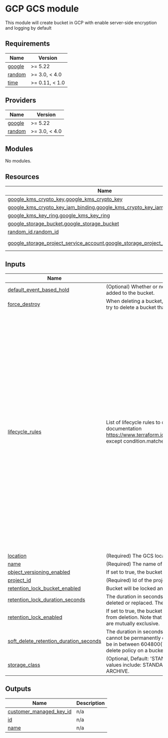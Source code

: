 # GCP GCS module

This module will create bucket in GCP with enable server-side encryption and logging by default

<!-- BEGIN_TF_DOCS -->
## Requirements

| Name | Version |
|------|---------|
| <a name="requirement_google"></a> [google](#requirement\_google) | >= 5.22 |
| <a name="requirement_random"></a> [random](#requirement\_random) | >= 3.0, < 4.0 |
| <a name="requirement_time"></a> [time](#requirement\_time) | >= 0.11, < 1.0 |

## Providers

| Name | Version |
|------|---------|
| <a name="provider_google"></a> [google](#provider\_google) | >= 5.22 |
| <a name="provider_random"></a> [random](#provider\_random) | >= 3.0, < 4.0 |

## Modules

No modules.

## Resources

| Name | Type |
|------|------|
| [google_kms_crypto_key.google_kms_crypto_key](https://registry.terraform.io/providers/hashicorp/google/latest/docs/resources/kms_crypto_key) | resource |
| [google_kms_crypto_key_iam_binding.google_kms_crypto_key_iam_binding](https://registry.terraform.io/providers/hashicorp/google/latest/docs/resources/kms_crypto_key_iam_binding) | resource |
| [google_kms_key_ring.google_kms_key_ring](https://registry.terraform.io/providers/hashicorp/google/latest/docs/resources/kms_key_ring) | resource |
| [google_storage_bucket.google_storage_bucket](https://registry.terraform.io/providers/hashicorp/google/latest/docs/resources/storage_bucket) | resource |
| [random_id.random_id](https://registry.terraform.io/providers/hashicorp/random/latest/docs/resources/id) | resource |
| [google_storage_project_service_account.google_storage_project_service_account](https://registry.terraform.io/providers/hashicorp/google/latest/docs/data-sources/storage_project_service_account) | data source |

## Inputs

| Name | Description | Type | Default | Required |
|------|-------------|------|---------|:--------:|
| <a name="input_default_event_based_hold"></a> [default\_event\_based\_hold](#input\_default\_event\_based\_hold) | (Optional) Whether or not to automatically apply an eventBasedHold to new objects added to the bucket. | `bool` | `false` | no |
| <a name="input_force_destroy"></a> [force\_destroy](#input\_force\_destroy) | When deleting a bucket, this boolean option will delete all contained objects. If you try to delete a bucket that contains objects, Terraform will fail that run. | `bool` | `false` | no |
| <a name="input_lifecycle_rules"></a> [lifecycle\_rules](#input\_lifecycle\_rules) | List of lifecycle rules to configure. Format is the same as described in provider documentation https://www.terraform.io/docs/providers/google/r/storage_bucket.html#lifecycle_rule except condition.matches\_storage\_class should be a comma delimited string. | <pre>list(object({<br/>    # Object with keys:<br/>    # - type - The type of the action of this Lifecycle Rule. Supported values: Delete and SetStorageClass.<br/>    # - storage_class - (Required if action type is SetStorageClass) The target Storage Class of objects affected by this Lifecycle Rule.<br/>    action = map(string)<br/><br/>    # Object with keys:<br/>    # - age - (Optional) Minimum age of an object in days to satisfy this condition.<br/>    # - created_before - (Optional) Creation date of an object in RFC 3339 (e.g. 2017-06-13) to satisfy this condition.<br/>    # - with_state - (Optional) Match to live and/or archived objects. Supported values include: "LIVE", "ARCHIVED", "ANY".<br/>    # - matches_storage_class - (Optional) Comma delimited string for storage class of objects to satisfy this condition. Supported values include: MULTI_REGIONAL, REGIONAL, NEARLINE, COLDLINE, STANDARD, DURABLE_REDUCED_AVAILABILITY.<br/>    # - matches_prefix - (Optional) One or more matching name prefixes to satisfy this condition.<br/>    # - matches_suffix - (Optional) One or more matching name suffixes to satisfy this condition.<br/>    # - num_newer_versions - (Optional) Relevant only for versioned objects. The number of newer versions of an object to satisfy this condition.<br/>    # - custom_time_before - (Optional) A date in the RFC 3339 format YYYY-MM-DD. This condition is satisfied when the customTime metadata for the object is set to an earlier date than the date used in this lifecycle condition.<br/>    # - days_since_custom_time - (Optional) The number of days from the Custom-Time metadata attribute after which this condition becomes true.<br/>    # - days_since_noncurrent_time - (Optional) Relevant only for versioned objects. Number of days elapsed since the noncurrent timestamp of an object.<br/>    # - noncurrent_time_before - (Optional) Relevant only for versioned objects. The date in RFC 3339 (e.g. 2017-06-13) when the object became nonconcurrent.<br/>    condition = map(string)<br/>  }))</pre> | `[]` | no |
| <a name="input_location"></a> [location](#input\_location) | (Required) The GCS location | `string` | n/a | yes |
| <a name="input_name"></a> [name](#input\_name) | (Required) The name of the bucket. | `string` | n/a | yes |
| <a name="input_object_versioning_enabled"></a> [object\_versioning\_enabled](#input\_object\_versioning\_enabled) | If set to true, the bucket will be versioned. | `bool` | `true` | no |
| <a name="input_project_id"></a> [project\_id](#input\_project\_id) | (Required) Id of the project in which the bucket is created | `string` | n/a | yes |
| <a name="input_retention_lock_bucket_enabled"></a> [retention\_lock\_bucket\_enabled](#input\_retention\_lock\_bucket\_enabled) | Bucket will be locked and cannot be deleted from retention policy | `bool` | `false` | no |
| <a name="input_retention_lock_duration_seconds"></a> [retention\_lock\_duration\_seconds](#input\_retention\_lock\_duration\_seconds) | The duration in seconds that objects in the bucket must be retained and cannot be deleted or replaced. The value must be in between 0 and 3155695200 (100 years). | `number` | `86400` | no |
| <a name="input_retention_lock_enabled"></a> [retention\_lock\_enabled](#input\_retention\_lock\_enabled) | If set to true, the bucket will be locked and objects in the bucket will be protected from deletion. Note that retention\_policy cannot be used with object versioning. They are mutually exclusive. | `bool` | `false` | no |
| <a name="input_soft_delete_retention_duration_seconds"></a> [soft\_delete\_retention\_duration\_seconds](#input\_soft\_delete\_retention\_duration\_seconds) | The duration in seconds that soft-deleted objects in the bucket will be retained and cannot be permanently deleted. Default value is 2678400 (30 days). The value must be in between 604800(7 days) and 7776000(90 days). Note: To disable the soft delete policy on a bucket, This field must be set to 0. | `number` | `2678400` | no |
| <a name="input_storage_class"></a> [storage\_class](#input\_storage\_class) | (Optional, Default: 'STANDARD') The Storage Class of the new bucket. Supported values include: STANDARD, MULTI\_REGIONAL, REGIONAL, NEARLINE, COLDLINE, ARCHIVE. | `string` | `"STANDARD"` | no |

## Outputs

| Name | Description |
|------|-------------|
| <a name="output_customer_managed_key_id"></a> [customer\_managed\_key\_id](#output\_customer\_managed\_key\_id) | n/a |
| <a name="output_id"></a> [id](#output\_id) | n/a |
| <a name="output_name"></a> [name](#output\_name) | n/a |
<!-- END_TF_DOCS -->
